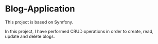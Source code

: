 # Blog-Application

This project is based on Symfony.

In this project, I have performed CRUD operations in order to create, read, update and delete blogs.
